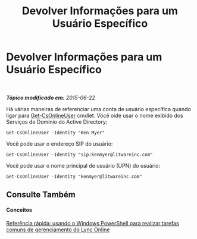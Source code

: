 ﻿---
title: Devolver Informações para um Usuário Específico
TOCTitle: Devolver Informações para um Usuário Específico
ms:assetid: 6c8c2190-8e62-4f92-bbe9-4f692bd7ebf5
ms:mtpsurl: https://technet.microsoft.com/pt-br/library/Dn362803(v=OCS.15)
ms:contentKeyID: 56270425
ms.date: 06/02/2017
mtps_version: v=OCS.15
ms.translationtype: HT
---

# Devolver Informações para um Usuário Específico

 

_**Tópico modificado em:** 2015-06-22_

Há várias maneiras de referenciar uma conta de usuário específica quando ligar para [Get-CsOnlineUser](get-csonlineuser.md) cmdlet. Você oide usar o nome exibido dos Serviços de Domínio do Active Directory:

    Get-CsOnlineUser -Identity "Ken Myer"

Você pode usar o endereço SIP do usuário:

    Get-CsOnlineUser -Identity "sip:kenmyer@litwareinc.com"

Você pode usar o nome principal de usuário (UPN) do usuário:

    Get-CsOnlineUser -Identity "kenmyer@litwareinc.com"

## Consulte Também

#### Conceitos

[Referência rápida: usando o Windows PowerShell para realizar tarefas comuns de gerenciamento do Lync Online](quick-reference-using-windows-powershell-to-do-common-skype-for-business-online-management-tasks.md)


